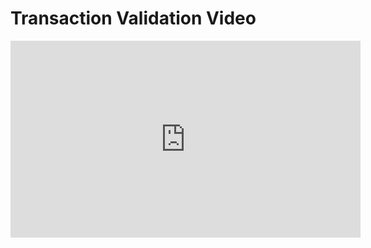# Transaction Validation Video

<iframe width="560" height="315" src="https://www.youtube.com/embed/Og4N9B-K8u8?rel=0" frameborder="0" allow="autoplay; encrypted-media" allowfullscreen></iframe>
